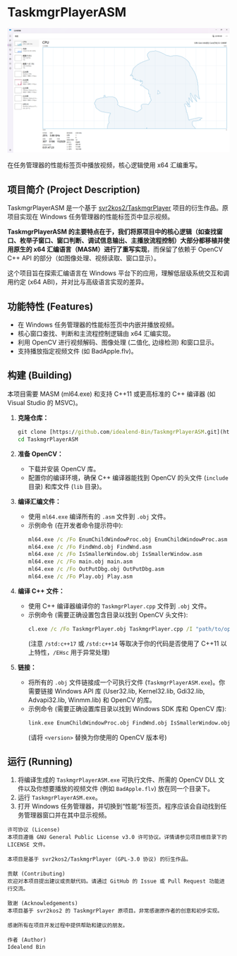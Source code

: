 # TaskmgrPlayerASM

![GitHub上原项目的可能的截图，如果你有的话可以放一个](Images/TaskmgrPlayerASM.png)

在任务管理器的性能标签页中播放视频，核心逻辑使用 x64 汇编重写。

## 项目简介 (Project Description)

TaskmgrPlayerASM 是一个基于 [svr2kos2/TaskmgrPlayer](https://github.com/svr2kos2/TaskmgrPlayer) 项目的衍生作品。原项目实现在 Windows 任务管理器的性能标签页中显示视频。

**TaskmgrPlayerASM 的主要特点在于，我们将原项目中的核心逻辑（如查找窗口、枚举子窗口、窗口判断、调试信息输出、主播放流程控制）大部分都移植并使用原生的 x64 汇编语言（MASM）进行了重写实现**，而保留了依赖于 OpenCV C++ API 的部分（如图像处理、视频读取、窗口显示）。

这个项目旨在探索汇编语言在 Windows 平台下的应用，理解低层级系统交互和调用约定 (x64 ABI)，并对比与高级语言实现的差异。

## 功能特性 (Features)

* 在 Windows 任务管理器的性能标签页中内嵌并播放视频。
* 核心窗口查找、判断和主流程控制逻辑由 x64 汇编实现。
* 利用 OpenCV 进行视频解码、图像处理 (二值化, 边缘检测) 和窗口显示。
* 支持播放指定视频文件 (如 BadApple.flv)。

## 构建 (Building)

本项目需要 MASM (ml64.exe) 和支持 C++11 或更高标准的 C++ 编译器 (如 Visual Studio 的 MSVC)。

1.  **克隆仓库：**
    ```cmd
    git clone [https://github.com/idealend-Bin/TaskmgrPlayerASM.git](https://github.com/idealend-Bin/TaskmgrPlayerASM.git)
    cd TaskmgrPlayerASM
    ```
2.  **准备 OpenCV：**
    * 下载并安装 OpenCV 库。
    * 配置你的编译环境，确保 C++ 编译器能找到 OpenCV 的头文件 (`include` 目录) 和库文件 (`lib` 目录)。

3.  **编译汇编文件：**
    * 使用 `ml64.exe` 编译所有的 `.asm` 文件到 `.obj` 文件。
    * 示例命令 (在开发者命令提示符中):
        ```cmd
        ml64.exe /c /Fo EnumChildWindowProc.obj EnumChildWindowProc.asm
        ml64.exe /c /Fo FindWnd.obj FindWnd.asm
        ml64.exe /c /Fo IsSmallerWindow.obj IsSmallerWindow.asm
        ml64.exe /c /Fo main.obj main.asm
        ml64.exe /c /Fo OutPutDbg.obj OutPutDbg.asm
        ml64.exe /c /Fo Play.obj Play.asm
        ```

4.  **编译 C++ 文件：**
    * 使用 C++ 编译器编译你的 `TaskmgrPlayer.cpp` 文件到 `.obj` 文件。
    * 示例命令 (需要正确设置包含目录以找到 OpenCV 头文件):
        ```cmd
        cl.exe /c /Fo TaskmgrPlayer.obj TaskmgrPlayer.cpp /I "path/to/opencv/include" /std:c++17 /EHsc
        ```
        (注意 `/std:c++17` 或 `/std:c++14` 等取决于你的代码是否使用了 C++11 以上特性，`/EHsc` 用于异常处理)

5.  **链接：**
    * 将所有的 `.obj` 文件链接成一个可执行文件 (`TaskmgrPlayerASM.exe`)。你需要链接 Windows API 库 (User32.lib, Kernel32.lib, Gdi32.lib, Advapi32.lib, Winmm.lib) 和 OpenCV 的库。
    * 示例命令 (需要正确设置库目录以找到 Windows SDK 库和 OpenCV 库):
        ```cmd
        link.exe EnumChildWindowProc.obj FindWnd.obj IsSmallerWindow.obj main.obj OutPutDbg.obj Play.obj TaskmgrPlayer.obj user32.lib kernel32.lib gdi32.lib advapi32.lib winmm.lib "path/to/opencv/lib/opencv_world<version>.lib" /OUT:TaskmgrPlayerASM.exe
        ```
        (请将 `<version>` 替换为你使用的 OpenCV 版本号)

## 运行 (Running)

1.  将编译生成的 `TaskmgrPlayerASM.exe` 可执行文件、所需的 OpenCV DLL 文件以及你想要播放的视频文件 (例如 `BadApple.flv`) 放在同一个目录下。
2.  运行 `TaskmgrPlayerASM.exe`。
3.  打开 Windows 任务管理器，并切换到“性能”标签页。程序应该会自动找到任务管理器窗口并在其中显示视频。


```
许可协议 (License)
本项目遵循 GNU General Public License v3.0 许可协议。详情请参见项目根目录下的 LICENSE 文件。

本项目是基于 svr2kos2/TaskmgrPlayer (GPL-3.0 协议) 的衍生作品。

贡献 (Contributing)
欢迎对本项目提出建议或贡献代码。请通过 GitHub 的 Issue 或 Pull Request 功能进行交流。

致谢 (Acknowledgements)
本项目基于 svr2kos2 的 TaskmgrPlayer 原项目。非常感谢原作者的创意和初步实现。

感谢所有在项目开发过程中提供帮助和建议的朋友。

作者 (Author)
Idealend Bin
